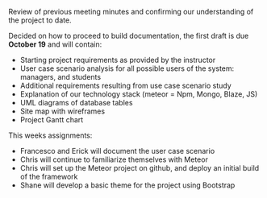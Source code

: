 Review of previous meeting minutes and confirming our understanding of the project to date.

Decided on how to proceed to build documentation, the first draft is due **October 19** and will contain:

- Starting project requirements as provided by the instructor
- User case scenario analysis for all possible users of the system: managers, and students
- Additional requirements resulting from use case scenario study
- Explanation of our technology stack (meteor = Npm, Mongo, Blaze, JS)
- UML diagrams of database tables
- Site map with wireframes
- Project Gantt chart

This weeks assignments:
- Francesco and Erick will document the user case scenario
- Chris will continue to familiarize themselves with Meteor
- Chris will set up the Meteor project on github, and deploy an initial build of the framework
- Shane will develop a basic theme for the project using Bootstrap
